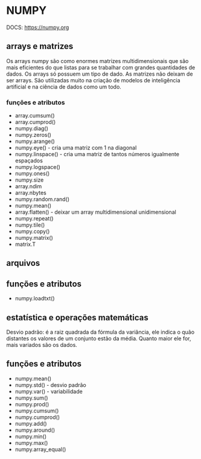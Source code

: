 # NUMPY

DOCS: https://numpy.org

## arrays e matrizes

Os arrays numpy são como enormes matrizes multidimensionais que são mais eficientes do que listas para se trabalhar com grandes quantidades de dados.
Os arrays só possuem um tipo de dado.
As matrizes não deixam de ser arrays. São utilizadas muito na criação de modelos de inteligência artificial e na ciência de dados como um todo.

### funções e atributos

- array.cumsum()
- array.cumprod()
- numpy.diag()
- numpy.zeros()
- numpy.arange()
- numpy.eye() - cria uma matriz com 1 na diagonal
- numpy.linspace() - cria uma matriz de tantos números igualmente espaçados
- numpy.logspace()
- numpy.ones()
- numpy.size
- array.ndim
- array.nbytes
- numpy.random.rand()
- numpy.mean()
- array.flatten() - deixar um array multidimensional unidimensional
- numpy.repeat()
- numpy.tile()
- numpy.copy()
- numpy.matrix()
- matrix.T

## arquivos

## funções e atributos
- numpy.loadtxt()

## estatística e operações matemáticas
Desvio padrão: é a raiz quadrada da fórmula da variância, ele indica o quão distantes os valores de um conjunto estão da média. Quanto maior ele for, mais variados são os dados.
## funções e atributos
- numpy.mean()
- numpy.std() - desvio padrão
- numpy.var() - variabilidade
- numpy.sum()
- numpy.prod()
- numpy.cumsum()
- numpy.cumprod()
- numpy.add()
- numpy.around()
- numpy.min()
- numpy.max()
- numpy.array_equal()
